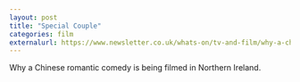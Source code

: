 ```yaml
---
layout: post
title: "Special Couple"
categories: film
externalurl: https://www.newsletter.co.uk/whats-on/tv-and-film/why-a-chinese-romantic-comedy-is-being-filmed-in-northern-ireland-1-8404354
---
```

Why a Chinese romantic comedy is being filmed in Northern Ireland.
